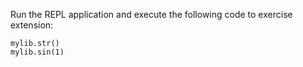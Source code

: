 
Run the REPL application and execute the following code to exercise extension:

    mylib.str()
    mylib.sin(1)
